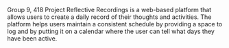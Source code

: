Group 9, 418 Project
Reflective Recordings is a web-based platform that allows users to create a daily record of their thoughts and activities. The platform helps users maintain a consistent schedule by providing a space to log and by putting it on a calendar where the user can tell what days they have been active.
